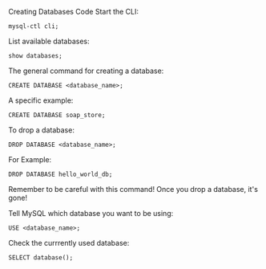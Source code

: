 Creating Databases Code
Start the CLI:
```
mysql-ctl cli; 
```

List available databases:

```
show databases; 
```

The general command for creating a database:

```
CREATE DATABASE <database_name>; 
```

A specific example:

```
CREATE DATABASE soap_store; 
```

To drop a database:

```
DROP DATABASE <database_name>; 
```

For Example:

```
DROP DATABASE hello_world_db; 
```

Remember to be careful with this command! Once you drop a database, it's gone!

Tell MySQL which database you want to be using: 

```
USE <database_name>; 
```

Check the currrently used database:

```
SELECT database();
```



